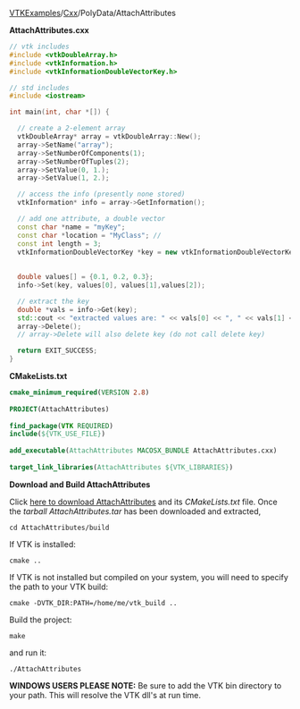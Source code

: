 [VTKExamples](Home)/[Cxx](Cxx)/PolyData/AttachAttributes

**AttachAttributes.cxx**
```c++
// vtk includes
#include <vtkDoubleArray.h>
#include <vtkInformation.h>
#include <vtkInformationDoubleVectorKey.h>

// std includes
#include <iostream>

int main(int, char *[]) {

  // create a 2-element array
  vtkDoubleArray* array = vtkDoubleArray::New();
  array->SetName("array");
  array->SetNumberOfComponents(1);
  array->SetNumberOfTuples(2);
  array->SetValue(0, 1.);
  array->SetValue(1, 2.);

  // access the info (presently none stored)
  vtkInformation* info = array->GetInformation();

  // add one attribute, a double vector
  const char *name = "myKey";
  const char *location = "MyClass"; // 
  const int length = 3;
  vtkInformationDoubleVectorKey *key = new vtkInformationDoubleVectorKey(name, 
                                                                         location, 
                                                                         length);
  double values[] = {0.1, 0.2, 0.3};
  info->Set(key, values[0], values[1],values[2]);

  // extract the key
  double *vals = info->Get(key);
  std::cout << "extracted values are: " << vals[0] << ", " << vals[1] << ", " << vals[2] << '\n';
  array->Delete();
  // array->Delete will also delete key (do not call delete key)

  return EXIT_SUCCESS;
}
```
**CMakeLists.txt**
```cmake
cmake_minimum_required(VERSION 2.8)
 
PROJECT(AttachAttributes)
 
find_package(VTK REQUIRED)
include(${VTK_USE_FILE})
 
add_executable(AttachAttributes MACOSX_BUNDLE AttachAttributes.cxx)
 
target_link_libraries(AttachAttributes ${VTK_LIBRARIES})
```

**Download and Build AttachAttributes**

Click [here to download AttachAttributes](https://github.com/lorensen/VTKWikiExamplesTarballs/raw/master/AttachAttributes.tar) and its *CMakeLists.txt* file.
Once the *tarball AttachAttributes.tar* has been downloaded and extracted,
```
cd AttachAttributes/build 
```
If VTK is installed:
```
cmake ..
```
If VTK is not installed but compiled on your system, you will need to specify the path to your VTK build:
```
cmake -DVTK_DIR:PATH=/home/me/vtk_build ..
```
Build the project:
```
make
```
and run it:
```
./AttachAttributes
```
**WINDOWS USERS PLEASE NOTE:** Be sure to add the VTK bin directory to your path. This will resolve the VTK dll's at run time.

